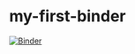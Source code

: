 # my-first-binder

[![Binder](https://mybinder.org/badge_logo.svg)](https://mybinder.org/v2/gh/gangyeon903/my-first-binder/master?urlpath=lab)
